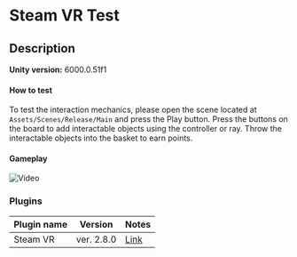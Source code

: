# Steam VR Test

## Description

**Unity version:** 6000.0.51f1

#### How to test
To test the interaction mechanics, please open the scene located at `Assets/Scenes/Release/Main` and press the Play button.
Press the buttons on the board to add interactable objects using the controller or ray. Throw the interactable objects into the basket to earn points.

#### Gameplay
![Video](ReadmeData/VideoTest.gif)
### Plugins

| Plugin name            | Version      | Notes                                                                                                                |
|------------------------|--------------|----------------------------------------------------------------------------------------------------------------------|
| Steam VR               | ver. 2.8.0   | [Link](https://assetstore.unity.com/packages/tools/integration/steamvr-plugin-32647)                                 |